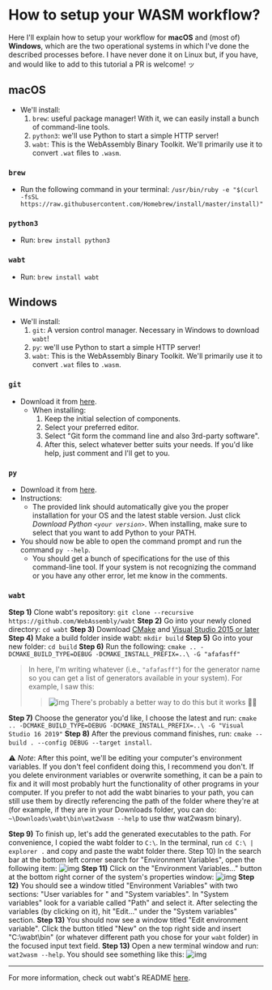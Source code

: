 # How to setup your WASM workflow?

Here I'll explain how to setup your workflow for **macOS** and (most of) **Windows**, which are the two operational systems in which I've done the described processes before. I have never done it on Linux but, if you have, and would like to add to this tutorial a PR is welcome! ッ

## macOS

- We'll install:
    1. `brew`: useful package manager! With it, we can easily install a bunch of command-line tools.
    1. `python3`: we'll use Python to start a simple HTTP server!
    1. `wabt`: This is the WebAssembly Binary Toolkit. We'll primarily use it to convert `.wat` files to `.wasm`.

### `brew`

- Run the following command in your terminal: `/usr/bin/ruby -e "$(curl -fsSL https://raw.githubusercontent.com/Homebrew/install/master/install)"`

### `python3`

- Run: `brew install python3`

### `wabt`

- Run: `brew install wabt`

## Windows

- We'll install:
    1. `git`: A version control manager. Necessary in Windows to download `wabt`!
    1. `py`: we'll use Python to start a simple HTTP server!
    1. `wabt`: This is the WebAssembly Binary Toolkit. We'll primarily use it to convert `.wat` files to `.wasm`.

### `git`
- Download it from [here](https://git-scm.com/downloads).
    - When installing:
        1. Keep the initial selection of components.
        1. Select your preferred editor.
        1. Select "Git form the command line and also 3rd-party software".
        1. After this, select whatever better suits your needs. If you'd like help, just comment and I'll get to you.

### `py`
- Download it from [here](https://www.python.org/downloads/).
- Instructions:
    - The provided link should automatically give you the proper installation for your OS and the latest stable version. Just click *Download Python `<your version>`*. When installing, make sure to select that you want to add Python to your PATH.
- You should now be able to open the command prompt and run the command `py --help`.
    - You should get a bunch of specifications for the use of this command-line tool. If your system is not recognizing the command or you have any other error, let me know in the comments.

### `wabt`

**Step 1)** Clone wabt's repository: `git clone --recursive https://github.com/WebAssembly/wabt`
**Step 2)** Go into your newly cloned directory: `cd wabt`
**Step 3)** Download [CMake](https://cmake.org/) and [Visual Studio 2015 or later](https://www.visualstudio.com/)
**Step 4)** Make a build folder inside wabt: `mkdir build`
**Step 5)** Go into your new folder: `cd build`
**Step 6)** Run the following: `cmake .. -DCMAKE_BUILD_TYPE=DEBUG -DCMAKE_INSTALL_PREFIX=..\ -G "afafasff"` 

> In here, I'm writing whatever (i.e., `"afafasff"`) for the generator name so you can get a list of generators available in your system). For example, I saw this:
>> ![img](https://i.imgur.com/LO36nO7.png)
> There's probably a better way to do this but it works 🤷‍♂️

**Step 7)** Choose the generator you'd like, I choose the latest and run: `cmake .. -DCMAKE_BUILD_TYPE=DEBUG -DCMAKE_INSTALL_PREFIX=..\ -G "Visual Studio 16 2019"`
**Step 8)** After the previous command finishes, run: `cmake --build . --config DEBUG --target install`.

⚠ *Note*:  After this point, we'll be editing your computer's environment variables. If you don't feel confident doing this, I recommend you don't. If you delete environment variables or overwrite something, it can be a pain to fix and it will most probably hurt the functionality of other programs in your computer. If you prefer to not add the wabt binaries to your path, you can still use them by directly referencing the path of the folder where they're at (for example, if they are in your Downloads folder, you can do: `~\Downloads\wabt\bin\wat2wasm --help` to use thw wat2wasm binary).

**Step 9)** To finish up, let's add the generated executables to the path. For convenience, I copied the wabt folder to `C:\`. In the terminal, run `cd C:\ | explorer .` and copy and paste the wabt folder there. 
Step 10) In the search bar at the bottom left corner search for "Environment Variables", open the following item:
![img](https://i.imgur.com/u1wmlon.png)
**Step 11)** Click on the "Environment Variables..." button at the bottom right corner of the system's properties window:
![img](https://i.imgur.com/2nw66Av.png)
**Step 12)** You should see a window titled "Environment Variables" with two sections: "User variables for <your-user-name>" and "System variables". In "System variables" look for a variable called "Path" and select it. After selecting the variables (by clicking on it), hit "Edit..." under the "System variables" section.
**Step 13)** You should now see a window titled "Edit environment variable". Click the button titled "New" on the top right side and insert "C:\wabt\bin" (or whatever different path you chose for your `wabt` folder) in the focused input text field.
**Step 13)** Open a new terminal window and run: `wat2wasm --help`. You should see something like this:
![img](https://i.imgur.com/phROlYs.png)

---
For more information, check out wabt's README [here](https://github.com/WebAssembly/wabt).
